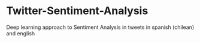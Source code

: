 # Twitter-Sentiment-Analysis
Deep learning approach to Sentiment Analysis in tweets in spanish (chilean) and english 
